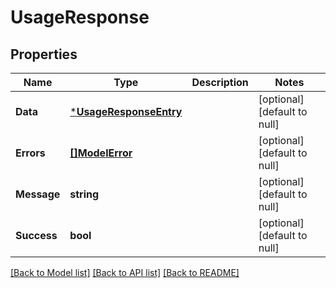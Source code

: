 # UsageResponse

## Properties
| Name        | Type                                             | Description | Notes                        |
| ----------- | ------------------------------------------------ | ----------- | ---------------------------- |
| **Data**    | [***UsageResponseEntry**](UsageResponseEntry.md) |             | [optional] [default to null] |
| **Errors**  | [**[]ModelError**](Error.md)                     |             | [optional] [default to null] |
| **Message** | **string**                                       |             | [optional] [default to null] |
| **Success** | **bool**                                         |             | [optional] [default to null] |

[[Back to Model list]](../README.md#documentation-for-models) [[Back to API list]](../README.md#documentation-for-api-endpoints) [[Back to README]](../README.md)
